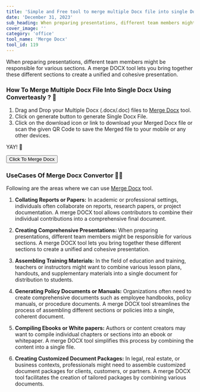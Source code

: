 ```yaml
---
title: 'Simple and Free tool to merge multiple Docx file into single Docx online.'
date: 'December 31, 2023'
sub_heading: When preparing presentations, different team members might be responsible for various sections. A merge DOCX tool lets you bring together'
cover_image: ''
category: 'office'
tool_name: 'Merge Docx'
tool_id: 119
---
```


When preparing presentations, different team members might be responsible for various sections. A merge DOCX tool lets you bring together these different sections to create a unified and cohesive presentation.

### How To Merge Multiple Docx File Into Single Docx Using Converteasly ? 📄

1. Drag and Drop your Multiple Docx (.docx/.doc) files to [Merge Docx](https://www.converteasly.com/uploads/merge-docx/119) tool.
2. Click on generate button to generate Single Docx File.
3. Click on the download icon or link to download your Merged Docx file or scan the given QR Code to save the Merged file to your mobile or any other devices.

YAY! 🥳 

<button url='https://www.converteasly.com/uploads/merge-docx/119'>Click To Merge Docx</button>

### UseCases Of Merge Docx Convertor 🙇‍♀️

Following are the areas where we can use [Merge Docx](https://www.converteasly.com/uploads/merge-docx/119) tool.

1. **Collating Reports or Papers:** In academic or professional settings, individuals often collaborate on reports, research papers, or project documentation. A merge DOCX tool allows contributors to combine their individual contributions into a comprehensive final document.

2. **Creating Comprehensive Presentations:** When preparing presentations, different team members might be responsible for various sections. A merge DOCX tool lets you bring together these different sections to create a unified and cohesive presentation.

3. **Assembling Training Materials:** In the field of education and training, teachers or instructors might want to combine various lesson plans, handouts, and supplementary materials into a single document for distribution to students.

4. **Generating Policy Documents or Manuals:** Organizations often need to create comprehensive documents such as employee handbooks, policy manuals, or procedure documents. A merge DOCX tool streamlines the process of assembling different sections or policies into a single, coherent document.

5. **Compiling Ebooks or White papers:** Authors or content creators may want to compile individual chapters or sections into an ebook or whitepaper. A merge DOCX tool simplifies this process by combining the content into a single file.

6. **Creating Customized Document Packages:** In legal, real estate, or business contexts, professionals might need to assemble customized document packages for clients, customers, or partners. A merge DOCX tool facilitates the creation of tailored packages by combining various documents.


